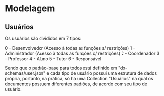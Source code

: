 # Modelagem
## Usuários
Os usuários são divididos em 7 tipos:

0 - Desenvolvedor (Acesso à todas as funções s/ restrições)
1 - Administrador (Acesso à todas as funções c/ restrições)
2 - Coordenador
3 - Professor
4 - Aluno
5 - Tutor
6 - Responsável

Sendo que o padrão-base para todos está definido em "db-schemas/user.json" e cada tipo de usuário possui uma estrutura de dados própria, portanto, na prática, só há uma Collection "Usuários" na qual os documentos possuem diferentes padrões, de acordo com seu tipo de usuário.